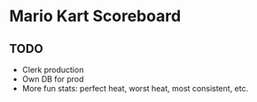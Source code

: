 # Mario Kart Scoreboard

## TODO

- Clerk production
- Own DB for prod
- More fun stats: perfect heat, worst heat, most consistent, etc.
